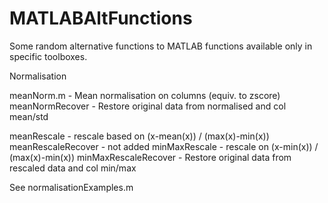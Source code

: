 # MATLABAltFunctions
Some random alternative functions to MATLAB functions available only in specific toolboxes.

Normalisation

meanNorm.m - Mean normalisation on columns (equiv. to zscore)
meanNormRecover - Restore original data from normalised and col mean/std

meanRescale - rescale based on (x-mean(x)) / (max(x)-min(x))
meanRescaleRecover - not added
minMaxRescale  - rescale on (x-min(x)) / (max(x)-min(x))
minMaxRescaleRecover - Restore original data from rescaled data and col min/max

See normalisationExamples.m
 